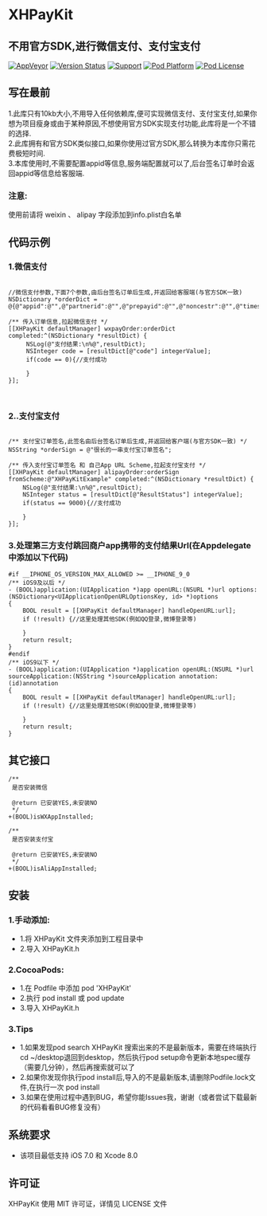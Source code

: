 #	XHPayKit 
##	不用官方SDK,进行微信支付、支付宝支付

[![AppVeyor](https://img.shields.io/appveyor/ci/gruntjs/grunt.svg?maxAge=2592000)](https://github.com/CoderZhuXH/XHPayKit)
[![Version Status](https://img.shields.io/cocoapods/v/XHPayKit.svg?style=flat)](http://cocoadocs.org/docsets/XHPayKit)
[![Support](https://img.shields.io/badge/support-iOS7%2B-brightgreen.svg)](https://github.com/CoderZhuXH/XHPayKit)
[![Pod Platform](https://img.shields.io/cocoapods/p/XHPayKit.svg?style=flat)](http://cocoadocs.org/docsets/XHPayKit/)
[![Pod License](https://img.shields.io/cocoapods/l/XHPayKit.svg?style=flat)](https://github.com/CoderZhuXH/XHPayKit/blob/master/LICENSE)

##	写在最前

1.此库只有10kb大小,不用导入任何依赖库,便可实现微信支付、支付宝支付,如果你想为项目瘦身或由于某种原因,不想使用官方SDK实现支付功能,此库将是一个不错的选择.<br>
2.此库拥有和官方SDK类似接口,如果你使用过官方SDK,那么转换为本库你只需花费极短时间.<br>
3.本库使用时,不需要配置appid等信息,服务端配置就可以了,后台签名订单时会返回appid等信息给客服端.

###	注意:
使用前请将 weixin 、 alipay 字段添加到info.plist白名单

##	代码示例

###	1.微信支付
```objc

//微信支付参数,下面7个参数,由后台签名订单后生成,并返回给客服端(与官方SDK一致)
NSDictionary *orderDict = @{@"appid":@"",@"partnerid":@"",@"prepayid":@"",@"noncestr":@"",@"timestamp":@"",@"package":@"",@"sign":@""};
        
/** 传入订单信息,拉起微信支付 */
[[XHPayKit defaultManager] wxpayOrder:orderDict completed:^(NSDictionary *resultDict) {
     NSLog(@"支付结果:\n%@",resultDict);
     NSInteger code = [resultDict[@"code"] integerValue];
     if(code == 0){//支付成功
                
     }
}];

        
```

###	2..支付宝支付
```objc

/** 支付宝订单签名,此签名由后台签名订单后生成,并返回给客户端(与官方SDK一致) */
NSString *orderSign = @"很长的一串支付宝订单签名";
        
/** 传入支付宝订单签名 和 自己App URL Scheme,拉起支付宝支付 */
[[XHPayKit defaultManager] alipayOrder:orderSign fromScheme:@"XHPayKitExample" completed:^(NSDictionary *resultDict) {
    NSLog(@"支付结果:\n%@",resultDict);
    NSInteger status = [resultDict[@"ResultStatus"] integerValue];
    if(status == 9000){//支付成功
                
    }
}];

```

###	 3.处理第三方支付跳回商户app携带的支付结果Url(在Appdelegate中添加以下代码)
```objc
#if __IPHONE_OS_VERSION_MAX_ALLOWED >= __IPHONE_9_0
/** iOS9及以后 */
- (BOOL)application:(UIApplication *)app openURL:(NSURL *)url options:(NSDictionary<UIApplicationOpenURLOptionsKey, id> *)options
{
    BOOL result = [[XHPayKit defaultManager] handleOpenURL:url];
    if (!result) {//这里处理其他SDK(例如QQ登录,微博登录等)
        
    }
    return result;
}
#endif
/** iOS9以下 */
- (BOOL)application:(UIApplication *)application openURL:(NSURL *)url sourceApplication:(NSString *)sourceApplication annotation:(id)annotation
{
    BOOL result = [[XHPayKit defaultManager] handleOpenURL:url];
    if (!result) {//这里处理其他SDK(例如QQ登录,微博登录等)
        
    }
    return result;
}

```

##	其它接口
```objc
/**
 是否安装微信

 @return 已安装YES,未安装NO
 */
+(BOOL)isWXAppInstalled;

/**
 是否安装支付宝

 @return 已安装YES,未安装NO
 */
+(BOOL)isAliAppInstalled;

```
##  安装
### 1.手动添加:<br>
*   1.将 XHPayKit 文件夹添加到工程目录中<br>
*   2.导入 XHPayKit.h

### 2.CocoaPods:<br>
*   1.在 Podfile 中添加 pod 'XHPayKit'<br>
*   2.执行 pod install 或 pod update<br>
*   3.导入 XHPayKit.h

###	3.Tips
*   1.如果发现pod search XHPayKit 搜索出来的不是最新版本，需要在终端执行cd ~/desktop退回到desktop，然后执行pod setup命令更新本地spec缓存（需要几分钟），然后再搜索就可以了
*   2.如果你发现你执行pod install后,导入的不是最新版本,请删除Podfile.lock文件,在执行一次 pod install
*   3.如果在使用过程中遇到BUG，希望你能Issues我，谢谢（或者尝试下载最新的代码看看BUG修复没有）

##  系统要求
*   该项目最低支持 iOS 7.0 和 Xcode 8.0

##  许可证
XHPayKit 使用 MIT 许可证，详情见 LICENSE 文件